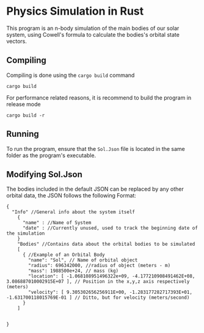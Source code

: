 # Physics Simulation in Rust

This program is an n-body simulation of the main bodies of our solar system, using Cowell's formula to calculate the bodies's orbital state vectors.

## Compiling
Compiling is done using the `cargo build` command

`cargo build`

For performance related reasons, it is recommend to build the program in release mode

`cargo build -r`

## Running

To run the program, ensure that the `Sol.Json` file is located in the same folder as the program's executable.

## Modifying Sol.Json

The bodies included in the default JSON can be replaced by any other orbital data, the JSON follows the following Format:

```
{
  "Info" //General info about the system itself
    {
      "name" : //Name of System
      "date" : //Currently unused, used to track the beginning date of the simulation
    }
    "Bodies" //Contains data about the orbital bodies to be simulated
    [
      { //Example of an Orbital Body
        "name": "Sol", // Name of orbital object
        "radius": 696342000, //radius of object (meters - m)
        "mass": 1988500e+24, // mass (kg)
        "location": [ -1.068108951496322e+09, -4.177210908491462E+08, 3.086887010002915E+07 ], // Position in the x,y,z axis respectively (meters)
        "velocity": [ 9.305302656256911E+00, -1.283177282717393E+01, -1.631700118015769E-01 ] // Ditto, but for velocity (meters/second)
      }
    ]


}

```
